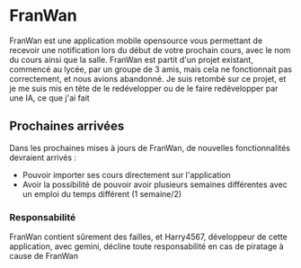 # FranWan

FranWan est une application mobile opensource vous permettant de recevoir une notification lors du début de votre prochain cours, avec le nom du cours ainsi que la salle.
FranWan est partit d'un projet existant, commencé au lycée, par un groupe de 3 amis, mais cela ne fonctionnait pas correctement, et nous avions abandonné. Je suis retombé sur ce projet, et je me suis mis en tête de le redévelopper ou de le faire redévelopper par une IA, ce que j'ai fait

## Prochaines arrivées

Dans les prochaines mises à jours de FranWan, de nouvelles fonctionnalités devraient arrivés :

- Pouvoir importer ses cours directement sur l'application
- Avoir la possibilité de pouvoir avoir plusieurs semaines différentes avec un emploi du temps différent (1 semaine/2)

### Responsabilité

FranWan contient sûrement des failles, et Harry4567, développeur de cette application, avec gemini, décline toute responsabilité en cas de piratage à cause de FranWan
